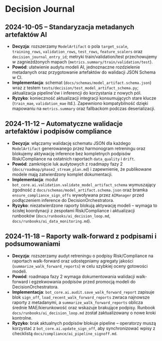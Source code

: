 # Decision Journal

## 2024-10-05 – Standaryzacja metadanych artefaktów AI

- **Decyzja**: rozszerzamy `ModelArtifact` o pola `target_scale`, `training_rows`, `validation_rows`, `test_rows`, `feature_scalers` oraz `decision_journal_entry_id`; metryki train/validation/test przechowujemy w zagnieżdżonych mapach (`metrics.summary/train/validation/test`).
- **Powód**: ułatwienie audytu modeli AI, jednoznaczne rozdzielenie metadanych oraz przygotowanie artefaktów do walidacji JSON Schema w CI.
- **Implementacja**: schemat (`docs/schemas/model_artifact.schema.json`) wraz z testem `tests/decision/test_model_artifact_schema.py`; aktualizacja pipeline'ów i inferencji do korzystania z nowych pól.
- **Ryzyko**: konieczność aktualizacji integracji konsumujących stare klucze (`train_mae`, `validation_mae` itd.). Zapewniono kompatybilność dzięki mapowaniu na `metrics.summary` oraz fallbackom podczas deserializacji.

## 2024-11-12 – Automatyczne walidacje artefaktów i podpisów compliance

- **Decyzja**: włączamy walidację schematu JSON dla każdego `ModelArtifact` generowanego przez harmonogram retreningu oraz blokujemy aktywację inference bez kompletnych podpisów Risk/Compliance na ostatnich raportach `data_quality` i `drift`.
- **Powód**: zamknięcie luk audytowych z roadmapy fazy 2 (`docs/roadmap/phase2_stream_plan.md`) i zapewnienie, że publikowane modele mają zatwierdzony komplet dokumentacji.
- **Implementacja**: moduł `bot_core.ai.validation.validate_model_artifact_schema` wymuszający zgodność z `docs/schemas/model_artifact.schema.json` oraz bramka `ensure_compliance_sign_offs` wywoływana przez `AIManager` przed podłączeniem inference do DecisionOrchestratora.
- **Ryzyko**: niezatwierdzone raporty blokują aktywację modeli – wymaga to ścisłej koordynacji z zespołami Risk/Compliance i aktualizacji runbooków (`docs/runbooks/ai_decision_loop.md`, `docs/runbooks/ai_data_monitoring.md`).

## 2024-11-18 – Raporty walk-forward z podpisami i podsumowaniami

- **Decyzja**: rozszerzamy audyt retreningu o podpisy Risk/Compliance na raportach walk-forward oraz udostępniamy agregaty jakości (`summarize_walk_forward_reports`) w celu szybkiej oceny gotowości modeli.
- **Powód**: roadmapa fazy 2 wymaga dokumentowania walidacji walk-forward i egzekwowania podpisów przed promocją modeli do DecisionOrchestratora.
- **Implementacja**: `bot_core.ai.audit.save_walk_forward_report` zapisuje blok `sign_off`, `load_recent_walk_forward_reports` zwraca najnowsze raporty z metadanymi, a `summarize_walk_forward_reports` oblicza średnie MAE/kierunkowość oraz wskazuje brakujące podpisy. Runbook `docs/runbooks/ai_decision_loop.md` został zaktualizowany o nowe kroki kontrolne.
- **Ryzyko**: brak aktualnych podpisów blokuje pipeline – operatorzy muszą korzystać z `bot_core.ai.update_sign_off`, aby synchronizować wpisy z checklistą `docs/compliance/ai_pipeline_signoff.md`.
